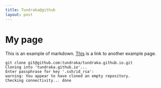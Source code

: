 ```yaml
---
title: Tundraka@github
layout: post
---
```


My page
=======
This is an example of markdown. [This](test.md) is a link to another example page.

```
git clone git@github.com:tundraka/tundraka.github.io.git
Cloning into 'tundraka.github.io'...
Enter passphrase for key '.ssh/id_rsa': 
warning: You appear to have cloned an empty repository.
Checking connectivity... done
```
